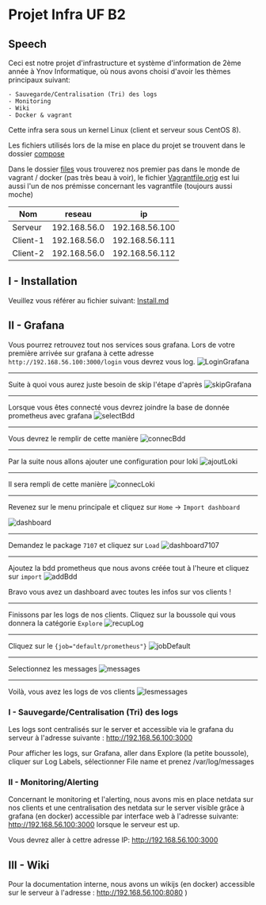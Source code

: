 # Projet Infra UF B2


## Speech

Ceci est notre projet d'infrastructure et système d'information de 2ème année à Ynov Informatique, où nous avons choisi d'avoir les thèmes principaux suivant:

    - Sauvegarde/Centralisation (Tri) des logs
    - Monitoring
    - Wiki
    - Docker & vagrant

Cette infra sera sous un kernel Linux (client et serveur sous CentOS 8).

Les fichiers utilisés lors de la mise en place du projet se trouvent dans le dossier [compose](./compose)

Dans le dossier [files](./files) vous trouverez nos premier pas dans le monde de vagrant / docker (pas très beau à voir), le fichier [Vagrantfile.orig](./Vagrantfile.orig) est lui aussi l'un de nos prémisse concernant les vagrantfile (toujours aussi moche)




Nom | reseau | ip
--- | --- | ---
Serveur | 192.168.56.0 | 192.168.56.100
Client-1 | 192.168.56.0 | 192.168.56.111
Client-2 | 192.168.56.0 | 192.168.56.112


## I - Installation

Veuillez vous référer au fichier suivant: [Install.md](./Doc/Install.md)

## II - Grafana

Vous pourrez retrouvez tout nos services sous grafana.
Lors de votre première arrivée sur grafana à cette adresse `http://192.168.56.100:3000/login` vous devrez vous log.
![LoginGrafana](./image/login.PNG)

---

Suite à quoi vous aurez juste besoin de skip l'étape d'après
![skipGrafana](./image/skip.PNG)

---

Lorsque vous êtes connecté vous devrez joindre la base de donnée prometheus avec grafana
![selectBdd](./image/selecBdd.PNG)

---

Vous devrez le remplir de cette manière
![connecBdd](./image/lienBdd.PNG)

---

Par la suite nous allons ajouter une configuration pour loki
![ajoutLoki](./image/ajoutLoki.PNG)

---

Il sera rempli de cette manière
![connecLoki](./image/connecLoki.PNG)

---

Revenez sur le menu principale et cliquez sur `Home` -> `Import dashboard`

![dashboard](./image/newDashboard.PNG)

---

Demandez le package `7107` et cliquez sur `Load`
![dashboard7107](./image/load.PNG)

---

Ajoutez la bdd prometheus que nous avons créée tout à l'heure et cliquez sur `import`
![addBdd](./image/selecBddDashboard.PNG)

Bravo vous avez un dashboard avec toutes les infos sur vos clients !

---

Finissons par les logs de nos clients.
Cliquez sur la boussole qui vous donnera la catégorie `Explore`
![recupLog](./image/explore.PNG)

---

Cliquez sur le `{job="default/prometheus"}`
![jobDefault](./image/jobDefault.PNG)

--- 

Selectionnez les messages
![messages](./image/messages.PNG)

---

Voilà, vous avez les logs de vos clients
![lesmessages](./image/lesmessages.PNG)



### I - Sauvegarde/Centralisation (Tri) des logs

Les logs sont centralisés sur le server et accessible via le grafana du serveur à l'adresse suivante : http://192.168.56.100:3000

Pour afficher les logs, sur Grafana, aller dans Explore (la petite boussole), cliquer sur Log Labels, sélectionner File name et prenez /var/log/messages

### II - Monitoring/Alerting 

Concernant le monitoring et l'alerting, nous avons mis en place netdata sur nos clients et une centralisation des netdata sur le server visible grâce à grafana (en docker) accessible par interface web à l'adresse suivante: http://192.168.56.100:3000 lorsque le serveur est up.

Vous devrez aller à cettre adresse IP: http://192.168.56.100:3000


## III - Wiki

Pour la documentation interne, nous avons un wikijs (en docker) accessible sur le serveur à l'adresse : http://192.168.56.100:8080
)
